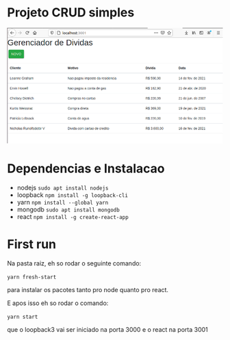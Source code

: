 # Projeto CRUD simples

![App example](client_src/public/app-example.png)

# Dependencias e Instalacao

- nodejs
    `sudo apt install nodejs`
- loopback
    `npm install -g loopback-cli`
- yarn
    `npm install --global yarn`
- mongodb
    `sudo apt install mongodb`
- react
    `npm install -g create-react-app`

# First run

Na pasta raiz, eh so rodar o seguinte comando:

`yarn fresh-start`

para instalar os pacotes tanto pro node quanto pro react.

E apos isso eh so rodar o comando:

`yarn start`

que o loopback3 vai ser iniciado na porta 3000 e o react na porta 3001